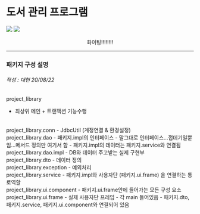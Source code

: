 # 도서 관리 프로그램

<img src="https://img.shields.io/badge/%ED%94%84%EB%A1%9C%EC%A0%9D%ED%8A%B8%20%EC%8B%9C%EC%9E%91-2020.07.29-green"> <img src="https://img.shields.io/badge/%ED%94%84%EB%A1%9C%EC%A0%9D%ED%8A%B8%20%EC%A2%85%EB%A3%8C-2020.09.04-orange">

<p align="center">
화이팅!!!!!!!!

------------------------------------------
### 패키지 구성 설명
###### 작성 : 대현 20/08/22

project_library 
- 최상위 메인 + 트랜잭션 기능수행
<br>
project_library.conn
- JdbcUtil (계정연결 & 환경설정)
<br>
project_library.dao
- 패키지.impl의 인터페이스
- 말그대로 인터페이스...껍데기일뿐임...메서드 정의만 여기서 함
- 패키지.impl의 데이터는 패키지.service와 연결됨
<br>
project_library.dao.impl
- DB와 데이터 주고받는 실제 구현부
<br>
project_library.dto
- 데이터 정의
<br>
project_library.exception
- 예외처리
<br>
project_library.service
- 패키지.impl와 사용자단 (패키지.ui.frame) 을 연결하는 통로역할
<br>
project_library.ui.component
- 패키지.ui.frame안에 들어가는 모든 구성 요소
<br>
project_library.ui.frame
- 실제 사용자단 프레임
- 각 main 들어있음 
- 패키지.dto, 패키지.service, 패키지.ui.component와 연결되어 있음
<br>

